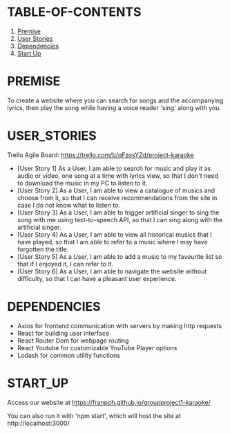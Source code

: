 # TABLE-OF-CONTENTS

1. [Premise](#premise)
2. [User Stories](#user_stories)
3. [Dependencies](#dependencies)
4. [Start Up](#start_up)

# PREMISE

To create a website where you can search for songs and the accompanying lyrics, then play the song while having a voice reader 'sing' along with you. 

# USER_STORIES

Trello Agile Board: https://trello.com/b/qFzosYZd/project-karaoke

- [User Story 1] As a User, I am able to search for music and play it as audio or video, one song at a time with lyrics view, so that I don't need to download the music in my PC to listen to it.
- [User Story 2] As a User, I am able to view a catalogue of musics and choose from it, so that I can receive recommendations from the site in case I do not know what to listen to.
- [User Story 3] As a User, I am able to trigger artificial singer to sing the song with me using text-to-speech API, so that I can sing along with the artificial singer.
- [User Story 4] As a User, I am able to view all historical musics that I have played, so that I am able to refer to a music where I may have forgotten the title.
- [User Story 5] As a User, I am able to add a music to my favourite list so that if I enjoyed it, I can refer to it.
- [User Story 6] As a User, I am able to navigate the website without difficulty, so that I can have a pleasant user experience.

# DEPENDENCIES

- Axios for frontend communication with servers by making http requests
- React for building user interface
- React Router Dom for webpage routing
- React Youtube for customizable YouTube Player options
- Lodash for common utility functions

# START_UP

Access our website at https://franpoh.github.io/groupproject1-karaoke/

You can also run it with 'npm start', which will host the site at http://localhost:3000/
